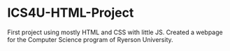 # ICS4U-HTML-Project
First project using mostly HTML and CSS with little JS. 
Created a webpage for the Computer Science program of Ryerson University.
